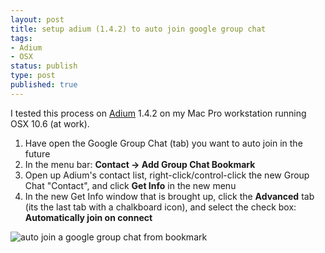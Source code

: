 ```yaml
---
layout: post
title: setup adium (1.4.2) to auto join google group chat
tags:
- Adium
- OSX
status: publish
type: post
published: true
---
```

I tested this process on [Adium](http://www.adium.im/) 1.4.2 on my Mac Pro workstation running OSX 10.6 (at work).

1. Have open the Google Group Chat (tab) you want to auto join in the future
2. In the menu bar: __Contact -> Add Group Chat Bookmark__
3. Open up Adium's contact list, right-click/control-click the new Group Chat "Contact", and click __Get Info__ in the new menu
4. In the new Get Info window that is brought up, click the __Advanced__ tab
(its the last tab with a chalkboard icon), and select the check box: __Automatically join on connect__

![auto join a google group chat from bookmark](https://drive.google.com/uc?export=download&id=0B0yT30uCaFvvcFFITjhOcWRrLVU)
